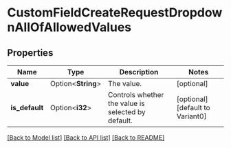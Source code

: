# CustomFieldCreateRequestDropdownAllOfAllowedValues

## Properties

Name | Type | Description | Notes
------------ | ------------- | ------------- | -------------
**value** | Option<**String**> | The value. | [optional]
**is_default** | Option<**i32**> | Controls whether the value is selected by default. | [optional][default to Variant0]

[[Back to Model list]](../README.md#documentation-for-models) [[Back to API list]](../README.md#documentation-for-api-endpoints) [[Back to README]](../README.md)


